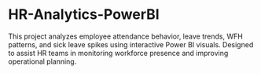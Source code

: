 # HR-Analytics-PowerBI
This project analyzes employee attendance behavior, leave trends, WFH patterns, and sick leave spikes using interactive Power BI visuals. Designed to assist HR teams in monitoring workforce presence and improving operational planning.
